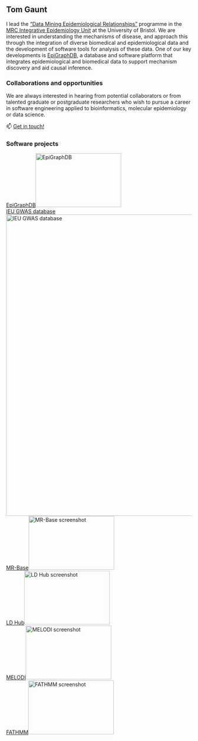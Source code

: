 ## Tom Gaunt

I lead the [“Data Mining Epidemiological Relationships”](http://www.biocompute.org.uk/) programme in the [MRC Integrative Epidemiology Unit](http://www.bristol.ac.uk/integrative-epidemiology/) at the University of Bristol. We are interested in understanding the mechanisms of disease, and approach this through the integration of diverse biomedical and epidemiological data and the development of software tools for analysis of these data. One of our key developments is [EpiGraphDB](http://epigraphdb.org/), a database and software platform that integrates epidemiological and biomedical data to support mechanism discovery and aid causal inference.

### Collaborations and opportunities

We are always interested in hearing from potential collaborators or from talented graduate or postgraduate researchers who wish to pursue a career in software engineering applied to bioinformatics, molecular epidemiology or data science. 

📫 [Get in touch!](https://www.bris.ac.uk/contact/person/getDetails?personKey=f7rKQdp39cRsRoJTnrfZieha0e3t2j)

### Software projects

  <div><a href="http://www.epigraphdb.org/">EpiGraphDB<img src="https://www.bristol.ac.uk/media-library/sites/integrative-epidemiology/images/software/epigraphdb.png" alt="EpiGraphDB" width="232" height="146" /></a></div>
  <div><a href="https://gwas.mrcieu.ac.uk/">IEU GWAS database<img src="https://www.bristol.ac.uk/media-library/sites/integrative-epidemiology/images/software/ieugwas.png" alt="IEU GWAS database" width="1356" height="819" /></a></div> 
  <div><a href="http://www.mrbase.org/">MR-Base<img src="https://www.bristol.ac.uk/media-library/sites/integrative-epidemiology/images/software/mrbase.png" alt="MR-Base screenshot" width="232" height="146" /></a></div>
  <div><a href="http://ldsc.broadinstitute.org/">LD Hub<img src="https://www.bristol.ac.uk/media-library/sites/integrative-epidemiology/images/software/ldhub.png" alt="LD Hub screenshot" width="232" height="146" /></a></div>
  <div><a href="http://melodi.biocompute.org.uk/">MELODI<img src="https://www.bristol.ac.uk/media-library/sites/integrative-epidemiology/images/software/melodi.png" alt="MELODI screenshot" width="232" height="146" /></a></div>
  <div><a href="http://fathmm.biocompute.org.uk/">FATHMM<img src="https://www.bristol.ac.uk/media-library/sites/integrative-epidemiology/images/software/fathmm.png" alt="FATHMM screenshot" width="232" height="146" /></a></div>

